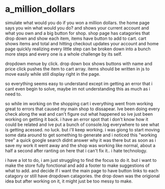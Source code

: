 # a_million_dollars
simulate what would you do if you won a million dollars.
the home page says you win what would you do? and shows your current account and what you own and a big button for shop. shop page has catagories that drop down and show each item, items have button to add to cart. cart shows items and total and hitting checkout updates your account and home page
quickly realizing every little step can be broken down into a bunch more steps and every one is a whole challenge by its self.

dropdown menue by click. 
drop down box shows buttons with name and price
click pushes the item to cart array. items should be written in js to move easily while still display right in the page.



so everything seems easy to understand except im getting an error that i cant even begin to solve, maybe im not understanding this as much as i need to.

so while im working on the shopping cart i everything went from working great to errors that caused my main shop to dissapear. Ive been doing every check along the wat and can't figure out what happened so ive just been working on getting it back. i have an error spot that i don't know how it could be related and ive put a bunch of console.log everywhere to see what is getting acessed. no luck. but i'll keep working.
 i was giong to start moving some data around to get something to generate and i noticed this "working tree" a quick google search didnt answer why it was there but as soon as i save my work it went away and the shop was working like normal, about a half a second after ranting on here that i can't fix it.. i hate technology.

 i have a lot to do, i am just struggling to find the focus to do it. but i want to make the store fully fonctional and add a footer to make suggestions of what to add. and decide if i want the main page to have button links to each catagory or still have dropdown catagories. the drop down was the origional idea but after working on it, it might just be too messy to make. 